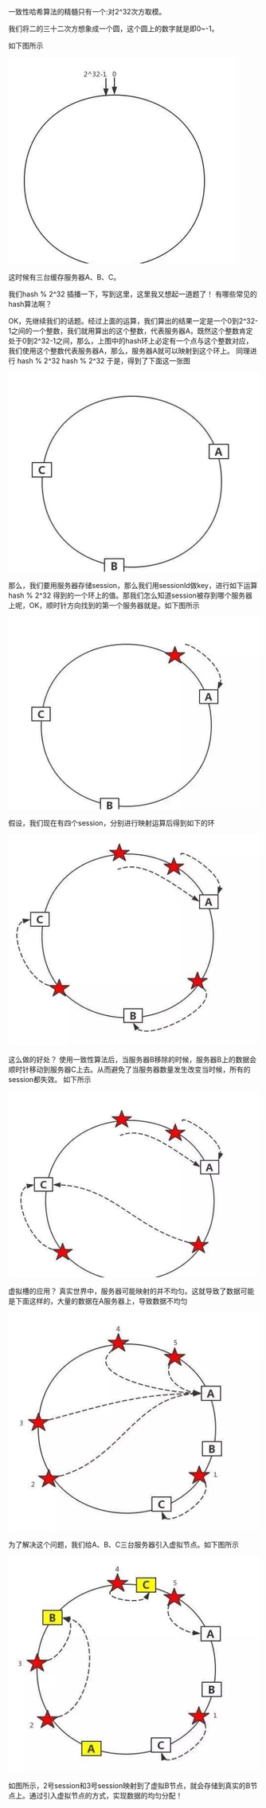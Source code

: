 一致性哈希算法的精髓只有一个:对2^32次方取模。

我们将二的三十二次方想象成一个圆，这个圆上的数字就是即0~-1。

如下图所示

![binaryTree](../image/t01e85a11eb77e9e911.jpg) 
 
 
这时候有三台缓存服务器A、B、C。

我们hash % 2^32
插播一下，写到这里，这里我又想起一道题了！
有哪些常见的hash算法啊？

OK，先继续我们的话题。经过上面的运算，我们算出的结果一定是一个0到2^32-1之间的一个整数，我们就用算出的这个整数，代表服务器A，既然这个整数肯定处于0到2^32-1之间，那么，上图中的hash环上必定有一个点与这个整数对应，我们使用这个整数代表服务器A，那么，服务器A就可以映射到这个环上。
同理进行
hash % 2^32
hash % 2^32
于是，得到了下面这一张图

![binaryTree](../image/t01ed9efa5319c0b50d.jpg) 
 
那么，我们要用服务器存储session，那么我们用sessionId做key，进行如下运算
hash % 2^32
得到的一个环上的值。那我们怎么知道session被存到哪个服务器上呢，OK，顺时针方向找到的第一个服务器就是。如下图所示
 
![binaryTree](../image/t0112e38ef0767790ee.jpg) 


假设，我们现在有四个session，分别进行映射运算后得到如下的环

![binaryTree](../image/t0131bd7982be63f45a.jpg) 


这么做的好处？
使用一致性算法后，当服务器B移除的时候，服务器B上的数据会顺时针移动到服务器C上去。从而避免了当服务器数量发生改变当时候，所有的session都失效。
如下所示

 ![binaryTree](../image/t01709cce4da4e6e62f.jpg) 


虚拟槽的应用？
真实世界中，服务器可能映射的并不均匀。这就导致了数据可能是下面这样的，大量的数据在A服务器上，导致数据不均匀
 
 ![binaryTree](../image/t01be05f45d2f75eb0f.jpg) 


为了解决这个问题，我们给A、B、C三台服务器引入虚拟节点。如下图所示
 
 ![binaryTree](../image/t01152fd5435eac7167.jpg) 


如图所示，2号session和3号session映射到了虚拟B节点，就会存储到真实的B节点上。通过引入虚拟节点的方式，实现数据的均匀分配！